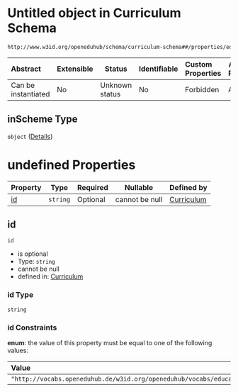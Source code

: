 # Untitled object in Curriculum Schema

```txt
http://www.w3id.org/openeduhub/schema/curriculum-schema##/properties/educationalContext/properties/inScheme
```




| Abstract            | Extensible | Status         | Identifiable | Custom Properties | Additional Properties | Access Restrictions | Defined In                                                                                           |
| :------------------ | ---------- | -------------- | ------------ | :---------------- | --------------------- | ------------------- | ---------------------------------------------------------------------------------------------------- |
| Can be instantiated | No         | Unknown status | No           | Forbidden         | Allowed               | none                | [curriculum.schema.json\*](../../../jsonschema2md/out/curriculum.schema.json "open original schema") |

## inScheme Type

`object` ([Details](curriculum-properties-educational-context-bildungsstufe-for-the-item-properties-inscheme.md))

# undefined Properties

| Property  | Type     | Required | Nullable       | Defined by                                                                                                                                                                                                                                               |
| :-------- | -------- | -------- | -------------- | :------------------------------------------------------------------------------------------------------------------------------------------------------------------------------------------------------------------------------------------------------- |
| [id](#id) | `string` | Optional | cannot be null | [Curriculum](curriculum-properties-educational-context-bildungsstufe-for-the-item-properties-inscheme-properties-id.md "http&#x3A;//www.w3id.org/openeduhub/schema/curriculum-schema##/properties/educationalContext/properties/inScheme/properties/id") |

## id




`id`

-   is optional
-   Type: `string`
-   cannot be null
-   defined in: [Curriculum](curriculum-properties-educational-context-bildungsstufe-for-the-item-properties-inscheme-properties-id.md "http&#x3A;//www.w3id.org/openeduhub/schema/curriculum-schema##/properties/educationalContext/properties/inScheme/properties/id")

### id Type

`string`

### id Constraints

**enum**: the value of this property must be equal to one of the following values:

| Value                                                                          | Explanation |
| :----------------------------------------------------------------------------- | ----------- |
| `"http://vocabs.openeduhub.de/w3id.org/openeduhub/vocabs/educationalContext/"` |             |
